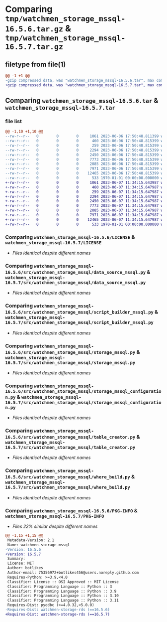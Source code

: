 # Comparing `tmp/watchmen_storage_mssql-16.5.6.tar.gz` & `tmp/watchmen_storage_mssql-16.5.7.tar.gz`

## filetype from file(1)

```diff
@@ -1 +1 @@
-gzip compressed data, was "watchmen_storage_mssql-16.5.6.tar", max compression
+gzip compressed data, was "watchmen_storage_mssql-16.5.7.tar", max compression
```

## Comparing `watchmen_storage_mssql-16.5.6.tar` & `watchmen_storage_mssql-16.5.7.tar`

### file list

```diff
@@ -1,10 +1,10 @@
--rw-r--r--   0        0        0     1061 2023-06-06 17:50:48.811399 watchmen_storage_mssql-16.5.6/LICENSE
--rw-r--r--   0        0        0      460 2023-06-06 17:50:48.815399 watchmen_storage_mssql-16.5.6/pyproject.toml
--rw-r--r--   0        0        0      259 2023-06-06 17:50:48.815399 watchmen_storage_mssql-16.5.6/src/watchmen_storage_mssql/__init__.py
--rw-r--r--   0        0        0     2294 2023-06-06 17:50:48.815399 watchmen_storage_mssql-16.5.6/src/watchmen_storage_mssql/data_source_mssql.py
--rw-r--r--   0        0        0     2450 2023-06-06 17:50:48.815399 watchmen_storage_mssql-16.5.6/src/watchmen_storage_mssql/script_builder_mssql.py
--rw-r--r--   0        0        0     7773 2023-06-06 17:50:48.815399 watchmen_storage_mssql-16.5.6/src/watchmen_storage_mssql/storage_mssql.py
--rw-r--r--   0        0        0     2085 2023-06-06 17:50:48.815399 watchmen_storage_mssql-16.5.6/src/watchmen_storage_mssql/storage_mssql_configuration.py
--rw-r--r--   0        0        0     7971 2023-06-06 17:50:48.815399 watchmen_storage_mssql-16.5.6/src/watchmen_storage_mssql/table_creator.py
--rw-r--r--   0        0        0    12465 2023-06-06 17:50:48.815399 watchmen_storage_mssql-16.5.6/src/watchmen_storage_mssql/where_build.py
--rw-r--r--   0        0        0      533 1970-01-01 00:00:00.000000 watchmen_storage_mssql-16.5.6/PKG-INFO
+-rw-r--r--   0        0        0     1061 2023-06-07 11:34:15.643987 watchmen_storage_mssql-16.5.7/LICENSE
+-rw-r--r--   0        0        0      460 2023-06-07 11:34:15.647987 watchmen_storage_mssql-16.5.7/pyproject.toml
+-rw-r--r--   0        0        0      259 2023-06-07 11:34:15.647987 watchmen_storage_mssql-16.5.7/src/watchmen_storage_mssql/__init__.py
+-rw-r--r--   0        0        0     2294 2023-06-07 11:34:15.647987 watchmen_storage_mssql-16.5.7/src/watchmen_storage_mssql/data_source_mssql.py
+-rw-r--r--   0        0        0     2450 2023-06-07 11:34:15.647987 watchmen_storage_mssql-16.5.7/src/watchmen_storage_mssql/script_builder_mssql.py
+-rw-r--r--   0        0        0     7773 2023-06-07 11:34:15.647987 watchmen_storage_mssql-16.5.7/src/watchmen_storage_mssql/storage_mssql.py
+-rw-r--r--   0        0        0     2085 2023-06-07 11:34:15.647987 watchmen_storage_mssql-16.5.7/src/watchmen_storage_mssql/storage_mssql_configuration.py
+-rw-r--r--   0        0        0     7971 2023-06-07 11:34:15.647987 watchmen_storage_mssql-16.5.7/src/watchmen_storage_mssql/table_creator.py
+-rw-r--r--   0        0        0    12465 2023-06-07 11:34:15.647987 watchmen_storage_mssql-16.5.7/src/watchmen_storage_mssql/where_build.py
+-rw-r--r--   0        0        0      533 1970-01-01 00:00:00.000000 watchmen_storage_mssql-16.5.7/PKG-INFO
```

### Comparing `watchmen_storage_mssql-16.5.6/LICENSE` & `watchmen_storage_mssql-16.5.7/LICENSE`

 * *Files identical despite different names*

### Comparing `watchmen_storage_mssql-16.5.6/src/watchmen_storage_mssql/data_source_mssql.py` & `watchmen_storage_mssql-16.5.7/src/watchmen_storage_mssql/data_source_mssql.py`

 * *Files identical despite different names*

### Comparing `watchmen_storage_mssql-16.5.6/src/watchmen_storage_mssql/script_builder_mssql.py` & `watchmen_storage_mssql-16.5.7/src/watchmen_storage_mssql/script_builder_mssql.py`

 * *Files identical despite different names*

### Comparing `watchmen_storage_mssql-16.5.6/src/watchmen_storage_mssql/storage_mssql.py` & `watchmen_storage_mssql-16.5.7/src/watchmen_storage_mssql/storage_mssql.py`

 * *Files identical despite different names*

### Comparing `watchmen_storage_mssql-16.5.6/src/watchmen_storage_mssql/storage_mssql_configuration.py` & `watchmen_storage_mssql-16.5.7/src/watchmen_storage_mssql/storage_mssql_configuration.py`

 * *Files identical despite different names*

### Comparing `watchmen_storage_mssql-16.5.6/src/watchmen_storage_mssql/table_creator.py` & `watchmen_storage_mssql-16.5.7/src/watchmen_storage_mssql/table_creator.py`

 * *Files identical despite different names*

### Comparing `watchmen_storage_mssql-16.5.6/src/watchmen_storage_mssql/where_build.py` & `watchmen_storage_mssql-16.5.7/src/watchmen_storage_mssql/where_build.py`

 * *Files identical despite different names*

### Comparing `watchmen_storage_mssql-16.5.6/PKG-INFO` & `watchmen_storage_mssql-16.5.7/PKG-INFO`

 * *Files 22% similar despite different names*

```diff
@@ -1,15 +1,15 @@
 Metadata-Version: 2.1
 Name: watchmen-storage-mssql
-Version: 16.5.6
+Version: 16.5.7
 Summary: 
 License: MIT
 Author: botlikes
 Author-email: 75356972+botlikes456@users.noreply.github.com
 Requires-Python: >=3.9,<4.0
 Classifier: License :: OSI Approved :: MIT License
 Classifier: Programming Language :: Python :: 3
 Classifier: Programming Language :: Python :: 3.9
 Classifier: Programming Language :: Python :: 3.10
 Classifier: Programming Language :: Python :: 3.11
 Requires-Dist: pyodbc (>=4.0.32,<5.0.0)
-Requires-Dist: watchmen-storage-rds (==16.5.6)
+Requires-Dist: watchmen-storage-rds (==16.5.7)
```

